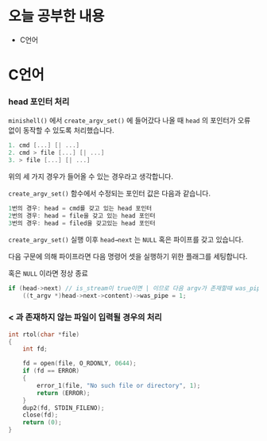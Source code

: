 # 오늘 공부한 내용

- C언어

# C언어

### head 포인터 처리

`minishell()` 에서 `create_argv_set()` 에 들어갔다 나올 때 `head` 의 포인터가 오류 없이 동작할 수 있도록 처리했습니다.

```c
1. cmd [...] [| ...]
2. cmd > file [...] [| ...]
3. > file [...] [| ...]
```

위의 세 가지 경우가 들어올 수 있는 경우라고 생각합니다.

`create_argv_set()` 함수에서 수정되는 포인터 값은 다음과 같습니다.

```c
1번의 경우: head = cmd를 갖고 있는 head 포인터
2번의 경우: head = file을 갖고 있는 head 포인터
3번의 경우: head = filed을 갖고있는 head 포인터
```

`create_argv_set()` 실행 이후 `head→next` 는 `NULL` 혹은 파이프를 갖고 있습니다.

다음 구문에 의해 파이프라면 다음 명령어 셋을 실행하기 위한 플래그를 세팅합니다.

혹은 `NULL` 이라면 정상 종료

```c
if (head->next) // is_stream이 true이면 | 이므로 다음 argv가 존재할때 was_pipe=1로
	((t_argv *)head->next->content)->was_pipe = 1;
```

### < 과 존재하지 않는 파일이 입력될 경우의 처리

```c
int	rtol(char *file)
{
	int fd;

	fd = open(file, O_RDONLY, 0644);
	if (fd == ERROR)
	{
		error_1(file, "No such file or directory", 1);
		return (ERROR);
	}
	dup2(fd, STDIN_FILENO);
	close(fd);
	return (0);
}
```
